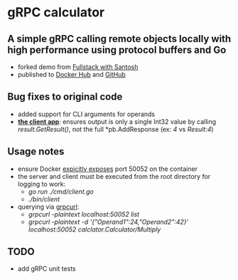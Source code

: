 # gRPC calculator
## A simple gRPC calling remote objects locally with high performance using protocol buffers and Go
* forked demo from [Fullstack with Santosh](https://santoshk.dev/posts/2022/grpc-for-absolute-beginners-in-go/)
* published to [Docker Hub](https://hub.docker.com/repository/docker/jasonsalas/grpc-calculator/) and [GitHub](https://github.com/jasonsalas/grpc-calculator)

## Bug fixes to original code
* added support for CLI arguments for operands
* **[the client app](cmd/client.go)**: ensures output is only a single Int32 value by calling _result.GetResult()_, not the full *pb.AddResponse (ex: _4_ vs _Result:4_)

## Usage notes
* ensure Docker [expicitly exposes](https://github.com/jasonsalas/gRPC-calculator/blob/master/Makefile#L15) port 50052 on the container
* the server and client must be executed from the root directory for logging to work:
    * _go run ./cmd/client.go_
    * _./bin/client_ 
* querying via [grpcurl](https://github.com/fullstorydev/grpcurl): 
    * _grpcurl -plaintext localhost:50052 list_
    * _grpcurl -plaintext -d '{"Operand1":24,"Operand2":42}' localhost:50052 calclator.Calculator/Multiply_

## TODO
* add gRPC unit tests